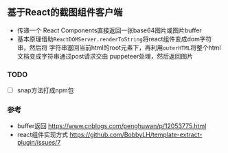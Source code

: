 ## 基于React的截图组件客户端
- 传递一个 React Components直接返回一张base64图片或图片buffer
- 基本原理借助`ReactDOMServer.renderToString`将react组件变成dom字符串，然后将 字符串塞回当前html的root元素下，再利用`outerHTML`将整个html文档变成字符串通过post请求交由 puppeteer处理，然后返回图片
### TODO
- [ ] snap方法打成npm包
### 参考
- buffer返回 https://www.cnblogs.com/penghuwan/p/12053775.html
- react组件实现方式 https://github.com/BobbyLH/template-extract-plugin/issues/7
